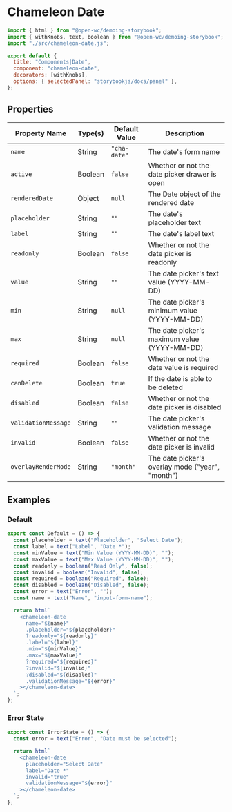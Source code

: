 # Chameleon Date

```js script
import { html } from "@open-wc/demoing-storybook";
import { withKnobs, text, boolean } from "@open-wc/demoing-storybook";
import "./src/chameleon-date.js";

export default {
  title: "Components|Date",
  component: "chameleon-date",
  decorators: [withKnobs],
  options: { selectedPanel: "storybookjs/docs/panel" },
};
```

## Properties

| Property Name       | Type(s) | Default Value | Description                                      |
| ------------------- | ------- | ------------- | ------------------------------------------------ |
| `name`              | String  | `"cha-date"`  | The date's form name                             |
| `active`            | Boolean | `false`       | Whether or not the date picker drawer is open    |
| `renderedDate`      | Object  | `null`        | The Date object of the rendered date             |
| `placeholder`       | String  | `""`          | The date's placeholder text                      |
| `label`             | String  | `""`          | The date's label text                            |
| `readonly`          | Boolean | `false`       | Whether or not the date picker is readonly       |
| `value`             | String  | `""`          | The date picker's text value (YYYY-MM-DD)        |
| `min`               | String  | `null`        | The date picker's minimum value (YYYY-MM-DD)     |
| `max`               | String  | `null`        | The date picker's maximum value (YYYY-MM-DD)     |
| `required`          | Boolean | `false`       | Whether or not the date value is required        |
| `canDelete`         | Boolean | `true`        | If the date is able to be deleted                |
| `disabled`          | Boolean | `false`       | Whether or not the date picker is disabled       |
| `validationMessage` | String  | `""`          | The date picker's validation message             |
| `invalid`           | Boolean | `false`       | Whether or not the date picker is invalid        |
| `overlayRenderMode` | String  | `"month"`     | The date picker's overlay mode ("year", "month") |

## Examples

### Default

```js preview-story
export const Default = () => {
  const placeholder = text("Placeholder", "Select Date");
  const label = text("Label", "Date *");
  const minValue = text("Min Value (YYYY-MM-DD)", "");
  const maxValue = text("Max Value (YYYY-MM-DD)", "");
  const readonly = boolean("Read Only", false);
  const invalid = boolean("Invalid", false);
  const required = boolean("Required", false);
  const disabled = boolean("Disabled", false);
  const error = text("Error", "");
  const name = text("Name", "input-form-name");

  return html`
    <chameleon-date
      name="${name}"
      .placeholder="${placeholder}"
      ?readonly="${readonly}"
      .label="${label}"
      .min="${minValue}"
      .max="${maxValue}"
      ?required="${required}"
      ?invalid="${invalid}"
      ?disabled="${disabled}"
      .validationMessage="${error}"
    ></chameleon-date>
  `;
};
```

### Error State

```js preview-story
export const ErrorState = () => {
  const error = text("Error", "Date must be selected");

  return html`
    <chameleon-date
      placeholder="Select Date"
      label="Date *"
      invalid="true"
      validationMessage="${error}"
    ></chameleon-date>
  `;
};
```
